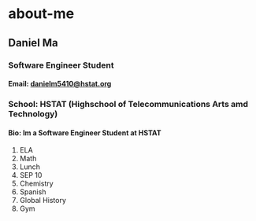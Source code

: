 # about-me


## Daniel Ma


### Software Engineer Student


#### Email: danielm5410@hstat.org


### School: HSTAT (Highschool of Telecommunications Arts amd Technology)

#### Bio: Im a Software Engineer Student at HSTAT

1. ELA
2. Math
3. Lunch
4. SEP 10
5. Chemistry
6. Spanish
7. Global History
8. Gym








